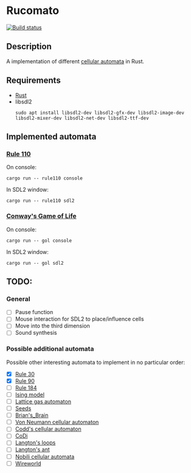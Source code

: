 # Rucomato

[![Build status](https://github.com/torlenor/rucomato/actions/workflows/rust.yml/badge.svg)](https://github.com/torlenor/rucomato/actions/workflows/rust.yml)

## Description

A implementation of different [cellular automata](https://en.wikipedia.org/wiki/Cellular_automaton) in Rust.

## Requirements

- [Rust](https://www.rust-lang.org/)
- libsdl2
  ```console
  sudo apt install libsdl2-dev libsdl2-gfx-dev libsdl2-image-dev libsdl2-mixer-dev libsdl2-net-dev libsdl2-ttf-dev
  ```

## Implemented automata

### [Rule 110](https://en.wikipedia.org/wiki/Rule_110)

On console:
```console
cargo run -- rule110 console
```

In SDL2 window:
```console
cargo run -- rule110 sdl2
```

### [Conway's Game of Life](https://en.wikipedia.org/wiki/Conway%27s_Game_of_Life)

On console:
```console
cargo run -- gol console
```

In SDL2 window:
```console
cargo run -- gol sdl2
```

## TODO:

### General

- [ ] Pause function
- [ ] Mouse interaction for SDL2 to place/influence cells
- [ ] Move into the third dimension
- [ ] Sound synthesis

### Possible additional automata

Possible other interesting automata to implement in no particular order:

- [x] [Rule 30](https://en.wikipedia.org/wiki/Rule_30)
- [x] [Rule 90](https://en.wikipedia.org/wiki/Rule_90)
- [ ] [Rule 184](https://en.wikipedia.org/wiki/Rule_184)
- [ ] [Ising model](https://en.wikipedia.org/wiki/Ising_model)
- [ ] [Lattice gas automaton](https://en.wikipedia.org/wiki/Lattice_gas_automaton)
- [ ] [Seeds](https://en.wikipedia.org/wiki/Seeds_(cellular_automaton))
- [ ] [Brian's_Brain](https://en.wikipedia.org/wiki/Brian%27s_Brain)
- [ ] [Von Neumann cellular automaton](https://en.wikipedia.org/wiki/Von_Neumann_cellular_automaton)
- [ ] [Codd's cellular automaton](https://en.wikipedia.org/wiki/Codd%27s_cellular_automaton)
- [ ] [CoDi](https://en.wikipedia.org/wiki/CoDi)
- [ ] [Langton's loops](https://en.wikipedia.org/wiki/Langton%27s_loops)
- [ ] [Langton's ant](https://en.wikipedia.org/wiki/Langton%27s_ant)
- [ ] [Nobili cellular automata](https://en.wikipedia.org/wiki/Nobili_cellular_automata)
- [ ] [Wireworld](https://en.wikipedia.org/wiki/Wireworld)
